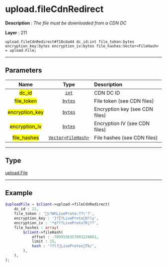 # upload.fileCdnRedirect

**Description** : *The file must be downloaded from a CDN DC*

**Layer** : 211

```tl
upload.fileCdnRedirect#f18cda44 dc_id:int file_token:bytes encryption_key:bytes encryption_iv:bytes file_hashes:Vector<FileHash> = upload.File;
```

---

## Parameters

| Name | Type | Description |
| :---: | :---: | :--- |
| <mark>dc_id</mark> | [`int`](type/int) | CDN DC ID |
| <mark>file_token</mark> | [`bytes`](type/bytes) | File token (see CDN files) |
| <mark>encryption_key</mark> | [`bytes`](type/bytes) | Encryption key (see CDN files) |
| <mark>encryption_iv</mark> | [`bytes`](type/bytes) | Encryption IV (see CDN files) |
| <mark>file_hashes</mark> | [`Vector<FileHash>`](type/FileHash) | File hashes (see CDN files) |

---

## Type

[upload.File](type/upload.File)

---

## Example

```php
$uploadFile = $client->upload->fileCdnRedirect(
	dc_id : 21,
	file_token : 'c?WhLiveProto:??\'?',
	encryption_key : '}?Ȋ?LiveProtoO?(y',
	encryption_iv : '*q???LiveProto?Rj??',
	file_hashes : array(
		$client->fileHash(
			offset : -7099536357093228061,
			limit : 15,
			hash : '??l?LiveProtocTk/',
		),
	),
);
```